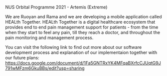 NUS Orbital Programme 2021 - Artemis (Extreme)

We are Ruoyan and Rama and we are developing a mobile application called HEALth Together. HEALth Together is a digital healthcare ecosystem that provides end to end pain management support for patients - from the time when they start to feel any pain, till they reach a doctor, and throughout the pain monitoring and management process. 

You can visit the following link to find out more about our software development process and explanation of our implementaion together with our future plans: 
https://docs.google.com/document/d/1Fa5GNTRxYK4MFqaBXrfcCJUqtG9J791wMFzm6GkuBBs/edit?usp=sharing
